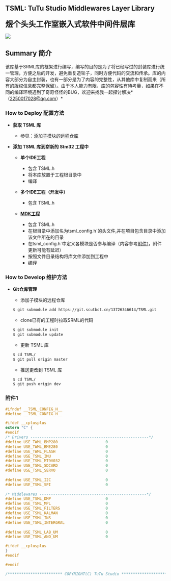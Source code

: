 ## TSML: TuTu Studio Middlewares Layer Library

<Font><font size="5">**煜个头头工作室嵌入式软件中间件层库**</Font>

![](https://img.shields.io/badge/当前版本-V1.0-blue.svg)

## Summary 简介

该库基于SRML库的框架进行编写，编写的目的是为了将已经写过的封装库进行统一管理，方便之后的开发，避免重复造轮子，同时方便代码的交流和传承。库的内容大部分为自主封装，也有一部分是为了内容的完整性，从其他库中复制而来（所有的版权信息都完整保留）。由于本人能力有限，库的包容性有待考量，如果在不同的编译环境遇到了奇奇怪怪的BUG，欢迎来找我一起探讨解决*（2250017028@qq.com）*



### How to Deploy 配置方法

- __获取 TSML 库__
  
  - 参见：[添加子模块的远程仓库](#添加子模块的远程仓库)
- __添加 TSML 库到崭新的 Stm32 工程中__
  - __单个IDE工程__
    - 包含 TSML.h
    - 将本库放置于工程根目录中
    - 编译
  - __多个IDE工程（开发中）__
    
    - 包含 TSML.h
  - [__MDK工程__](https://git.scutbot.cn/Embedded/20_Project_Template.git)
    - 包含 TSML.h
    - 在根目录中添加名为tsml_config.h`的头文件,并在项目包含目录中添加该文件所在的目录
    - 在tsml_config.h`中定义各模块是否参与编译（内容参考[附件1](#附件1)，附件更新可能有延迟）
    - 按照文件目录结构将库文件添加到工程中
    - 编译
    
    

### How to Develop 维护方法

- __Git仓库管理__

  - 添加子模块的远程仓库

  ```bash
  $ git submodule add https://git.scutbot.cn/13726346614/TSML.git
  ```

  - clone已有的工程时拉取SRML的代码

  ```bash
  $ git submodule init
  $ git submodule update
  ```

  - 更新 TSML 库

  ```bash
  $ cd TSML/
  $ git pull origin master
  ```

  - 推送更改到 TSML 库

  ```bash
  $ cd TSML/
  $ git push origin dev
  ```



### 附件1

```c
#ifndef __TSML_CONFIG_H__
#define __TSML_CONFIG_H__

#ifdef __cplusplus
extern "C" {
#endif
/* Drivers ----------------------------------------------------*/
#define USE_TWML_BMP280                     0
#define USE_TWML_BME280                     0
#define USE_TWML_FLASH                      0
#define USE_TSML_IMU                        0
#define USE_TSML_MT9V032                    0
#define USE_TSML_SDCARD                     0
#define USE_TSML_SERVO                      0
  
#define USE_TSML_I2C                        0
#define USE_TSML_SPI                        0
	
/* Middlewares -----------------------------------------------*/
#define USE_TSML_DMP                        0
#define USE_TSML_MPL                        0
#define USE_TSML_FILTERS                    0
#define USE_TSML_KALMAN                     0
#define USE_TSML_INS                        0
#define USE_TSML_INTERGRAL                  0
  
#define USE_TSML_LAB_UM                     0
#define USE_TSML_ANO_UM                     0

#ifdef __cplusplus
}
#endif

#endif

/************************ COPYRIGHT(C) TuTu Studio **************************/
```


